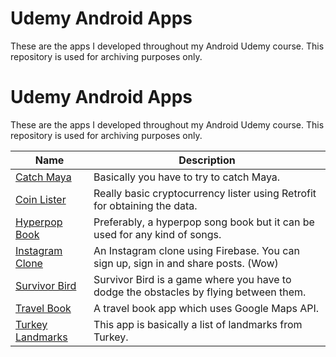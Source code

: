 # Udemy Android Apps
These are the apps I developed throughout my Android Udemy course. This repository is used for archiving purposes only.
# Udemy Android Apps
These are the apps I developed throughout my Android Udemy course. This repository is used for archiving purposes only.

| Name                                                                                                 | Description                                                                           |
|------------------------------------------------------------------------------------------------------|---------------------------------------------------------------------------------------|
| [Catch Maya](https://github.com/dybdeskarphet/udemy-android-apps/tree/main/CatchMaya-LA)             | Basically you have to try to catch Maya.                                              |
| [Coin Lister](https://github.com/dybdeskarphet/udemy-android-apps/tree/main/CoinLister-LA)           | Really basic cryptocurrency lister using Retrofit for obtaining the data.             |
| [Hyperpop Book](https://github.com/dybdeskarphet/udemy-android-apps/tree/main/HyperpopBookJava-LA)   | Preferably, a hyperpop song book but it can be used for any kind of songs.            |
| [Instagram Clone](https://github.com/dybdeskarphet/udemy-android-apps/tree/main/InstaClone-LA)       | An Instagram clone using Firebase. You can sign up, sign in and share posts. (Wow)    |
| [Survivor Bird](https://github.com/dybdeskarphet/udemy-android-apps/tree/main/SurvivorBird-LA)       | Survivor Bird is a game where you have to dodge the obstacles by flying between them. |
| [Travel Book](https://github.com/dybdeskarphet/udemy-android-apps/tree/main/TravelBook-LA)           | A travel book app which uses Google Maps API.                                         |
| [Turkey Landmarks](https://github.com/dybdeskarphet/udemy-android-apps/tree/main/TurkeyLandmarks-LA) | This app is basically a list of landmarks from Turkey.                                |
